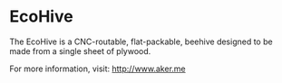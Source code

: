 # EcoHive

The EcoHive is a CNC-routable, flat-packable, beehive designed to be made from a single sheet of plywood.

For more information, visit: http://www.aker.me


